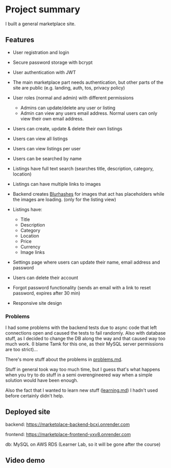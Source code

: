 # Project summary

I built a general marketplace site.

## Features

- User registration and login
- Secure password storage with bcrypt
- User authentication with JWT
- The main marketplace part needs authentication, but other parts of the site are public (e.g. landing, auth, tos, privacy policy)
- User roles (normal and admin) with different permissions
  - Admins can update/delete any user or listing
  - Admin can view any users email address. Normal users can only view their own email address.
- Users can create, update & delete their own listings
- Users can view all listings
- Users can view listings per user
- Users can be searched by name
- Listings have full text search (searches title, description, category, location)
- Listings can have multiple links to images
- Backend creates [Blurhashes](https://blurha.sh/) for images that act has placeholders while the images are loading. (only for the listing view)
- Listings have:

  - Title
  - Description
  - Category
  - Location
  - Price
  - Currency
  - Image links

- Settings page where users can update their name, email address and password
- Users can delete their account
- Forgot password functionality (sends an email with a link to reset password, expires after 30 min)
- Responsive site design

### Problems

I had some problems with the backend tests due to async code that left connections open and caused the tests to fail randomly. Also with database stuff, as I decided to change the DB along the way and that caused way too much work. (I blame Tamk for this one, as their MySQL server permissions are too strict)...

There's more stuff about the problems in [problems.md](problems.md).

Stuff in general took way too much time, but I guess that's what happens when you try to do stuff in a semi overengineered way when a simple solution would have been enough.

Also the fact that I wanted to learn new stuff ([learning.md](learning.md)) I hadn't used before certainly didn't help.

## Deployed site

backend: https://marketplace-backend-bcxi.onrender.com

frontend: https://marketplace-frontend-yxv8.onrender.com

db: MySQL on AWS RDS (Learner Lab, so it will be gone after the course)

## Video demo
